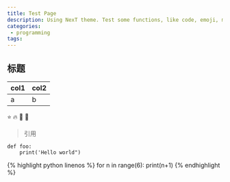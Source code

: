 ```yaml
---
title: Test Page
description: Using NexT theme. Test some functions, like code, emoji, markdown on it.
categories: 
 - programming
tags:
---
```


## 标题
|col1|col2|
|---|---|
|a|b|


:star: :fire: :dancer: :baby:

> 引用


    def foo:
        print('Hello world")


{% highlight python linenos %}
for n in range(6):
    print(n+1)
{% endhighlight %}

<script src="https://gist.github.com/leilayanhui/0dc464b27fb9d3853f47f3d885b070da.js"></script>

